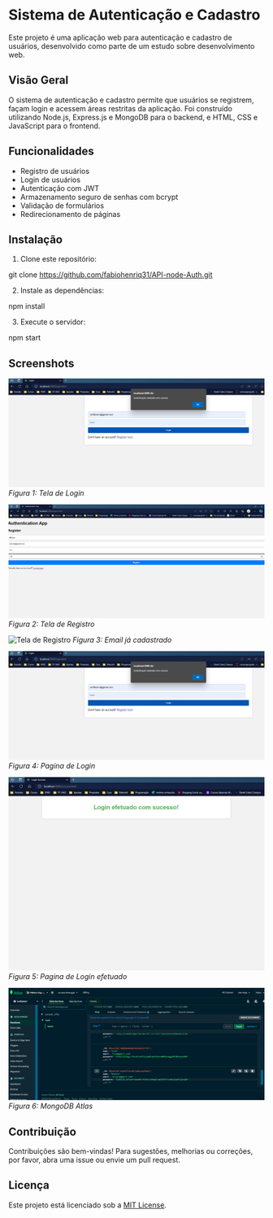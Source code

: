 # Sistema de Autenticação e Cadastro

Este projeto é uma aplicação web para autenticação e cadastro de usuários, desenvolvido como parte de um estudo sobre desenvolvimento web.

## Visão Geral

O sistema de autenticação e cadastro permite que usuários se registrem, façam login e acessem áreas restritas da aplicação. Foi construído utilizando Node.js, Express.js e MongoDB para o backend, e HTML, CSS e JavaScript para o frontend.

## Funcionalidades

- Registro de usuários
- Login de usuários
- Autenticação com JWT
- Armazenamento seguro de senhas com bcrypt
- Validação de formulários
- Redirecionamento de páginas

## Instalação

1. Clone este repositório:

git clone https://github.com/fabiohenriq31/API-node-Auth.git


2. Instale as dependências:

npm install


3. Execute o servidor:

npm start

## Screenshots

![Tela de Login](/public/img/login.png)
*Figura 1: Tela de Login*

![Tela de Registro](/public/img/pagina%20de%20autenticação.png)
*Figura 2: Tela de Registro*

![Tela de Registro](/public/img/já%20cadastrado.png)
*Figura 3: Email já cadastrado*

![Tela de Registro](/public/img/login.png)
*Figura 4: Pagina de Login*

![Tela de Registro](/public/img/login-efetuado.png)
*Figura 5: Pagina de Login efetuado*

![Tela de Registro](/public/img/MongoDB%20Atlas.png)
*Figura 6: MongoDB Atlas*

## Contribuição

Contribuições são bem-vindas! Para sugestões, melhorias ou correções, por favor, abra uma issue ou envie um pull request.

## Licença

Este projeto está licenciado sob a [MIT License](LICENSE).